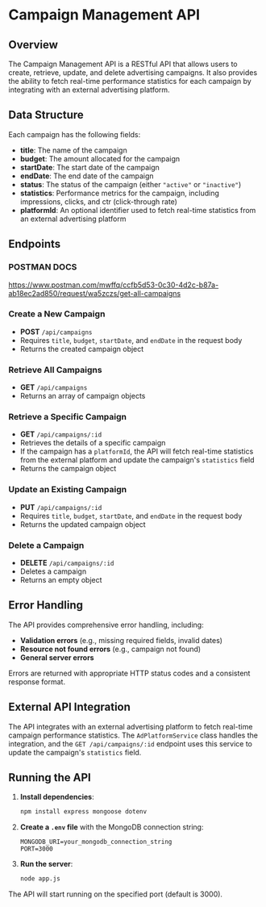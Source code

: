 
# Campaign Management API

## Overview
The Campaign Management API is a RESTful API that allows users to create, retrieve, update, and delete advertising campaigns. It also provides the ability to fetch real-time performance statistics for each campaign by integrating with an external advertising platform.

## Data Structure
Each campaign has the following fields:

- **title**: The name of the campaign
- **budget**: The amount allocated for the campaign
- **startDate**: The start date of the campaign
- **endDate**: The end date of the campaign
- **status**: The status of the campaign (either `"active"` or `"inactive"`)
- **statistics**: Performance metrics for the campaign, including impressions, clicks, and ctr (click-through rate)
- **platformId**: An optional identifier used to fetch real-time statistics from an external advertising platform

## Endpoints

### POSTMAN DOCS 
https://www.postman.com/mwffq/ccfb5d53-0c30-4d2c-b87a-ab18ec2ad850/request/wa5zczs/get-all-campaigns

### Create a New Campaign
- **POST** `/api/campaigns`
- Requires `title`, `budget`, `startDate`, and `endDate` in the request body
- Returns the created campaign object

### Retrieve All Campaigns
- **GET** `/api/campaigns`
- Returns an array of campaign objects

### Retrieve a Specific Campaign
- **GET** `/api/campaigns/:id`
- Retrieves the details of a specific campaign
- If the campaign has a `platformId`, the API will fetch real-time statistics from the external platform and update the campaign's `statistics` field
- Returns the campaign object

### Update an Existing Campaign
- **PUT** `/api/campaigns/:id`
- Requires `title`, `budget`, `startDate`, and `endDate` in the request body
- Returns the updated campaign object

### Delete a Campaign
- **DELETE** `/api/campaigns/:id`
- Deletes a campaign
- Returns an empty object

## Error Handling
The API provides comprehensive error handling, including:
- **Validation errors** (e.g., missing required fields, invalid dates)
- **Resource not found errors** (e.g., campaign not found)
- **General server errors**

Errors are returned with appropriate HTTP status codes and a consistent response format.

## External API Integration
The API integrates with an external advertising platform to fetch real-time campaign performance statistics. The `AdPlatformService` class handles the integration, and the `GET /api/campaigns/:id` endpoint uses this service to update the campaign's `statistics` field.

## Running the API

1. **Install dependencies**:
   ```bash
   npm install express mongoose dotenv
   ```

2. **Create a `.env` file** with the MongoDB connection string:
   ```plaintext
   MONGODB_URI=your_mongodb_connection_string
   PORT=3000
   ```

3. **Run the server**:
   ```bash
   node app.js
   ```

The API will start running on the specified port (default is 3000).